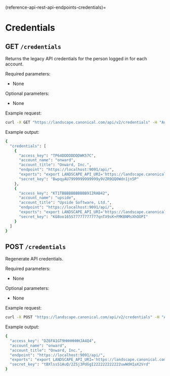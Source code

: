 (reference-api-rest-api-endpoints-credentials)=
# Credentials

## GET `/credentials`

Returns the legacy API credentials for the person logged in for each account.

Required parameters:

- None

Optional parameters:

- None

Example request:
```bash
curl -X GET "https://landscape.canonical.com/api/v2/credentials" -H "Authorization: Bearer $JWT"
```

Example output:
```bash
{
  "credentials": [
    {
      "access_key": "TP64DDDDDDDDWK57C",
      "account_name": "onward",
      "account_title": "Onward, Inc.",
      "endpoint": "https://localhost:9091/api/",
      "exports": "export LANDSCAPE_API_URI='https://landscape.canonical.com/api/'\nexport LANDSCAPE_API_KEY='TP64MXXXXXXXXDWK57C'\nexport LANDSCAPE_API_SECRET='BwpqyAU9999999999999999VZR9QQ0Wdn1jn5P'",
      "secret_key": "BwpqyAU7999999999999y9VZR9QQ0Wdn1jn5P"
    },
    {
      "access_key": "KT1TBBBBBBBBBBB9I2RAB42",
      "account_name": "upside",
      "account_title": "Upside Software, Ltd.",
      "endpoint": "https://localhost:9091/api/",
      "exports": "export LANDSCAPE_API_URI='https://landscape.canonical.com/api/'\nexport LANDSCAPE_API_KEY='KT1TZ5N1NNNNNNN42'\nexport LANDSCAPE_API_SECRET='KG8oo77777777zdhTJqnTX9sK+FMKBNMsXhOOPI'",
      "secret_key": "KG8oo165S77777777777qnTX9sK+FMKBNMsXhOOPI"
    }
  ]
}

```

## POST `/credentials`

Regenerate API credentials.

Required parameters:

- None

Optional parameters:

- None

Example request:
```bash
curl -X POST "https://landscape.canonical.com/api/v2/credentials" -H "Authorization: Bearer $JWT" -d '{"account": "onward"}'
```

Example output:
```bash
{
  "access_key": "DZ6FA1GT9HHHHHHHJA4Q4",
  "account_name": "onward",
  "account_title": "Onward, Inc.",
  "endpoint": "https://localhost:9091/api/",
  "exports": "export LANDSCAPE_API_URI='https://landscape.canonical.com/api/'\nexport LANDSCAPE_API_KEY='DZ6FA1GTTTTTTTTTNYJA4Q4'\nexport LANDSCAPE_API_SECRET='tBXlssS1AuQ/2ZSj3P22222222222222WdHIaX2Vrd'",
  "secret_key": "tBXlssS1AuQ/2ZSj3PdGgI222222222222uwWdHIaX2Vrd"
}

```

